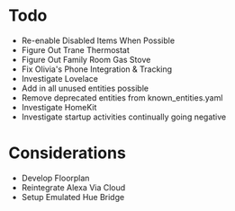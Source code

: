 # Todo

- Re-enable Disabled Items When Possible
- Figure Out Trane Thermostat
- Figure Out Family Room Gas Stove
- Fix Olivia's Phone Integration & Tracking
- Investigate Lovelace
- Add in all unused entities possible
- Remove deprecated entities from known_entities.yaml
- Investigate HomeKit
- Investigate startup activities continually going negative

# Considerations

- Develop Floorplan
- Reintegrate Alexa Via Cloud
- Setup Emulated Hue Bridge
